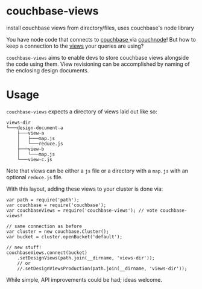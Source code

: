 couchbase-views
====================

install couchbase views from directory/files, uses couchbase's node library

You have node code that connects to [couchbase ](http://www.couchbase.com/) via [couchnode](https://github.com/couchbase/couchnode)! But how to keep a connection to the [views](http://docs.couchbase.com/couchbase-manual-2.0/#views-and-indexes) your queries are using?

`couchbase-views` aims to enable devs to store couchbase views alongside the code using them.
View revisioning can be accomplished by naming of the enclosing design documents.

Usage
=====
`couchbase-views` expects a directory of views laid out like so:

    views-dir
    └───design-document-a
        ├───view-a
        │   ├───map.js
        │   └───reduce.js
        ├───view-b
        │   └───map.js
        └───view-c.js

Note that views can be either a `js` file or a directory with a `map.js` with an optional `reduce.js` file.

With this layout, adding these views to your cluster is done via:

    var path = require('path');
    var couchbase = require('couchbase');
    var couchbaseViews = require('couchbase-views'); // vote couchbase-views!
    
    // same connection as before
    var cluster = new couchbase.Cluster();
    var bucket = cluster.openBucket('default');

    // new stuff!
    couchbaseViews.connect(bucket)
    	.setDesignViews(path.join(__dirname, 'views-dir'));
    	// or
	    //.setDesignViewsProduction(path.join(__dirname, 'views-dir'));

While simple, API improvements could be had; ideas welcome.
